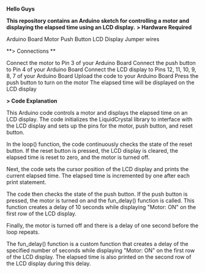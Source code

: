 **Hello Guys**

**This repository contains an Arduino sketch for controlling a motor and displaying the elapsed time using an LCD display.**
**> Hardware Required**

Arduino Board
Motor
Push Button
LCD Display
Jumper wires

**> Connections **

Connect the motor to Pin 3 of your Arduino Board
Connect the push button to Pin 4 of your Arduino Board
Connect the LCD display to Pins 12, 11, 10, 9, 8, 7 of your Arduino Board
Upload the code to your Arduino Board
Press the push button to turn on the motor
The elapsed time will be displayed on the LCD display

**> Code Explanation** 

This Arduino code controls a motor and displays the elapsed time on an LCD display. The code initializes the LiquidCrystal library to interface with the LCD display and sets up the pins for the motor, push button, and reset button.

In the loop() function, the code continuously checks the state of the reset button. If the reset button is pressed, the LCD display is cleared, the elapsed time is reset to zero, and the motor is turned off.

Next, the code sets the cursor position of the LCD display and prints the current elapsed time. The elapsed time is incremented by one after each print statement.

The code then checks the state of the push button. If the push button is pressed, the motor is turned on and the fun_delay() function is called. This function creates a delay of 10 seconds while displaying "Motor: ON" on the first row of the LCD display.

Finally, the motor is turned off and there is a delay of one second before the loop repeats.

The fun_delay() function is a custom function that creates a delay of the specified number of seconds while displaying "Motor: ON" on the first row of the LCD display. The elapsed time is also printed on the second row of the LCD display during this delay.
  
  
